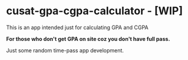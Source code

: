 # cusat-gpa-cgpa-calculator - [WIP]
This is an app intended just for calculating GPA and CGPA

**For those who don't get GPA on site coz you don't have full pass.**

Just some random time-pass app development.

